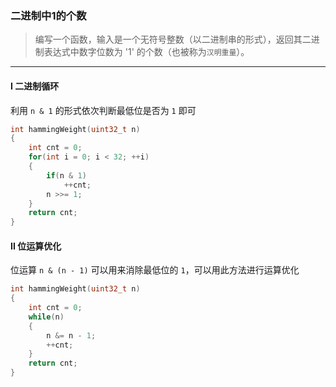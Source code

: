### 二进制中1的个数

> 编写一个函数，输入是一个无符号整数（以二进制串的形式），返回其二进制表达式中数字位数为 '1' 的个数（也被称为`汉明重量`）。  

----------

#### I 二进制循环

利用 `n & 1` 的形式依次判断最低位是否为 `1` 即可  

```cpp
int hammingWeight(uint32_t n) 
{
    int cnt = 0;
    for(int i = 0; i < 32; ++i)
    {
        if(n & 1)
            ++cnt;
        n >>= 1;
    }
    return cnt;
}
```

#### II 位运算优化

位运算 `n & (n - 1)` 可以用来消除最低位的 `1`，可以用此方法进行运算优化  

```cpp
int hammingWeight(uint32_t n) 
{
    int cnt = 0;
    while(n)
    {
        n &= n - 1;
        ++cnt;
    }
    return cnt;
}
```
